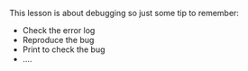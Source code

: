 This lesson is about debugging so just some tip to remember:
- Check the error log
- Reproduce the bug
- Print to check the bug
- ....